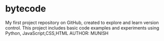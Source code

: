 # bytecode
My first project repository on GitHub, created to explore and learn version control. This project includes basic code examples and experiments using Python, JavaScript,CSS,HTML
AUTHOR: MUNISH
